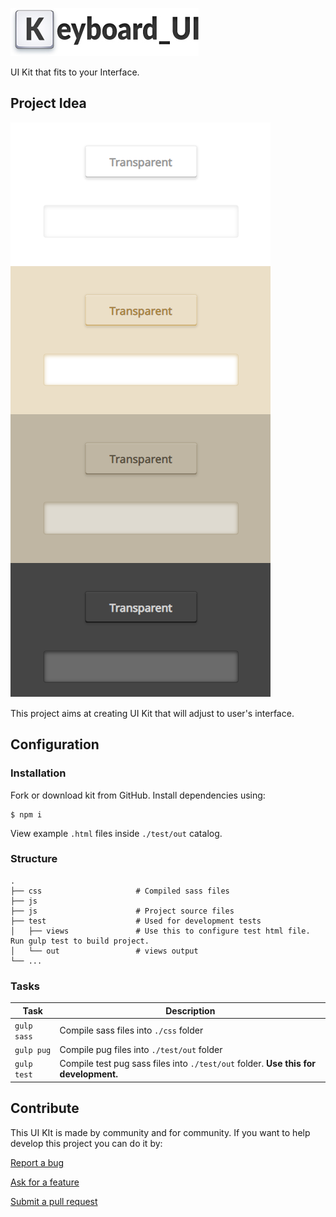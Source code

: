 ![logo](keyboard_ui.jpg)

UI Kit that fits to your Interface.

## Project Idea

![preview](prev.png)

This project aims at creating UI Kit that will adjust to user's interface.

## Configuration

### Installation

Fork or download kit from GitHub. Install dependencies using:

```
$ npm i
```

View example `.html` files inside `./test/out` catalog.

### Structure

```
.
├── css                     # Compiled sass files
├── js
├── js                      # Project source files
├── test                    # Used for development tests
│   ├── views               # Use this to configure test html file. Run gulp test to build project.
│   └── out                 # views output
└── ...
```

### Tasks

| Task        | Description                                                                         |
| ----------- | ----------------------------------------------------------------------------------- |
| `gulp sass` | Compile sass files into `./css` folder                                              |
| `gulp pug`  | Compile pug files into `./test/out` folder                                          |
| `gulp test` | Compile test pug sass files into `./test/out` folder. **Use this for development.** |

## Contribute

This UI KIt is made by community and for community. If you want to help develop this project you can do it by:

[Report a bug](https://github.com/wisniewski94/Keyboard_UI/issues)

[Ask for a feature](https://github.com/wisniewski94/Keyboard_UI/issues)

[Submit a pull request](https://github.com/wisniewski94/Keyboard_UI/pulls)
